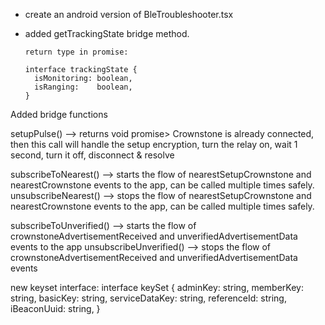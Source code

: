 - create an android version of BleTroubleshooter.tsx

- added getTrackingState bridge method.
    ```
    return type in promise:

    interface trackingState {
      isMonitoring: boolean,
      isRanging:    boolean,
    }
    ```

Added bridge functions

setupPulse() --> returns void promise> Crownstone is already connected, then this call will handle the setup encryption, turn the relay on, wait 1 second, turn it off, disconnect & resolve


subscribeToNearest() --> starts the flow of nearestSetupCrownstone and nearestCrownstone events to the app, can be called multiple times safely.
unsubscribeNearest() --> stops the flow of nearestSetupCrownstone and nearestCrownstone events to the app, can be called multiple times safely.

subscribeToUnverified() --> starts the flow of crownstoneAdvertisementReceived and unverifiedAdvertisementData events to the app
unsubscribeUnverified() --> stops the flow of crownstoneAdvertisementReceived and unverifiedAdvertisementData events

new keyset interface:
interface keySet  {
  adminKey:       string,
  memberKey:      string,
  basicKey:       string,
  serviceDataKey: string,
  referenceId:    string,
  iBeaconUuid:    string,
}
